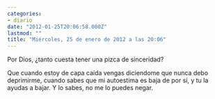 ```yaml
---
categories:
- diario
date: "2012-01-25T20:06:58.000Z"
lastmod: ""
title: "Miércoles, 25 de enero de 2012 a las 20:06"
---
```


Por Dios, ¿tanto cuesta tener una pizca de sinceridad?

Que cuando estoy de capa caí­da vengas diciendome que nunca debo deprimirme, cuando sabes que mi autoestima es baja de por sí­, y tu la ayudas a bajar. Y lo sabes, no me lo puedes negar.